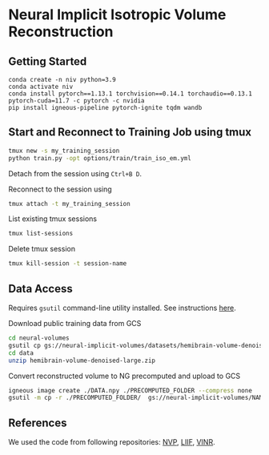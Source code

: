 # Neural Implicit Isotropic Volume Reconstruction

## Getting Started

```
conda create -n niv python=3.9
conda activate niv
conda install pytorch==1.13.1 torchvision==0.14.1 torchaudio==0.13.1 pytorch-cuda=11.7 -c pytorch -c nvidia
pip install igneous-pipeline pytorch-ignite tqdm wandb
```


## Start and Reconnect to Training Job using tmux

```bash
tmux new -s my_training_session
python train.py -opt options/train/train_iso_em.yml
```

Detach from the session using `Ctrl+B D`. 

Reconnect to the session using
```bash
tmux attach -t my_training_session
```

List existing tmux sessions
```bash
tmux list-sessions
```

Delete tmux session
```bash
tmux kill-session -t session-name
```

## Data Access

Requires `gsutil` command-line utility installed. See instructions [here](https://cloud.google.com/storage/docs/gsutil_install#linux).

Download public training data from GCS
```bash
cd neural-volumes
gsutil cp gs://neural-implicit-volumes/datasets/hemibrain-volume-denoised-large.zip ./data
cd data
unzip hemibrain-volume-denoised-large.zip
```

Convert reconstructed volume to NG precomputed and upload to GCS
```bash
igneous image create ./DATA.npy ./PRECOMPUTED_FOLDER --compress none
gsutil -m cp -r ./PRECOMPUTED_FOLDER/  gs://neural-implicit-volumes/NAME/
```











## References
We used the code from following repositories: [NVP](https://github.com/subin-kim-cv/NVP), [LIIF](https://github.com/yinboc/liif), [VINR](https://github.com/Picsart-AI-Research/VideoINR-Continuous-Space-Time-Super-Resolution).

